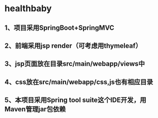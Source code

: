 # healthbaby
## 1、项目采用SpringBoot+SpringMVC
## 2、前端采用jsp render（可考虑用thymeleaf）
## 3、jsp页面放在目录src/main/webapp/views中
## 4、css放在src/main/webapp/css,js也有相应目录
## 5、本项目采用Spring tool suite这个IDE开发，用Maven管理jar包依赖

